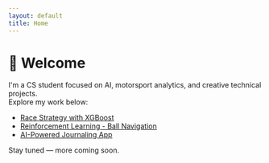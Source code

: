 ```yaml
---
layout: default
title: Home
---
```


# 👋 Welcome

I'm a CS student focused on AI, motorsport analytics, and creative technical projects.  
Explore my work below:

- [Race Strategy with XGBoost](#)
- [Reinforcement Learning - Ball Navigation](#)
- [AI-Powered Journaling App](#)

Stay tuned — more coming soon.
